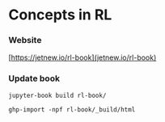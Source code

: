 # Concepts in RL

### Website
[https://jetnew.io/rl-book](jetnew.io/rl-book)

### Update book
```
jupyter-book build rl-book/
```

```
ghp-import -npf rl-book/_build/html
```